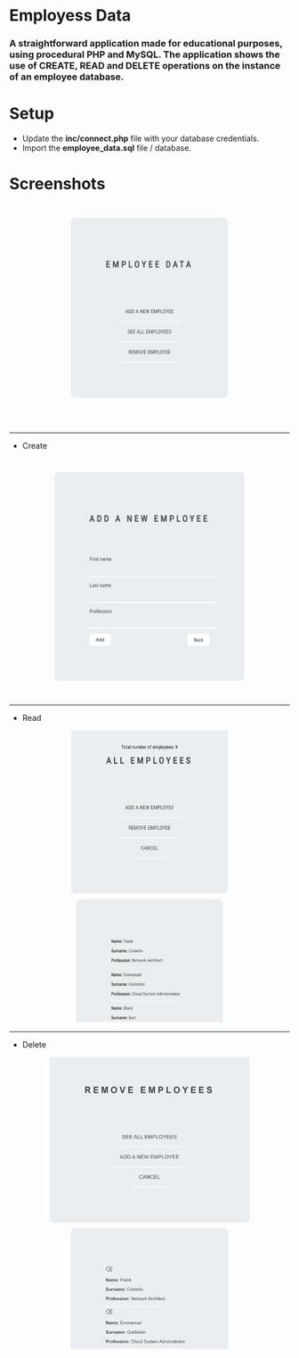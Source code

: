 # Employess Data
### A straightforward application made for educational purposes, using procedural PHP and MySQL. The application shows the use of CREATE, READ and DELETE operations on the instance of an employee database.

# Setup
* Update the **inc/connect.php** file with your database credentials.
* Import the **employee_data.sql** file / database.

# Screenshots

![front_page png](img/img1.png)

***

* Create

![create_form png](img/img2.png)

***

* Read

![read_all png](img/img3.png)

***

* Delete

![delete png](img/img4.png)
